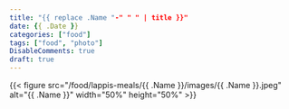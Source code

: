 ```yaml
---
title: "{{ replace .Name "-" " " | title }}"
date: {{ .Date }}
categories: ["food"]
tags: ["food", "photo"]
DisableComments: true
draft: true
---
```


{{< figure src="/food/lappis-meals/{{ .Name }}/images/{{ .Name }}.jpeg" alt="{{ .Name }}" width="50%" height="50%" >}}

<br>